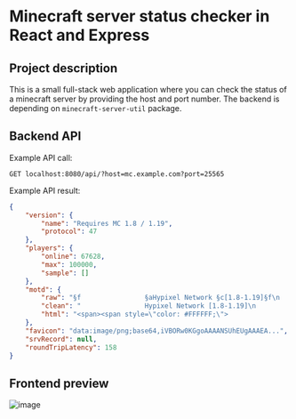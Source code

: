 # Minecraft server status checker in React and Express

## Project description

This is a small full-stack web application where you can check the status of a minecraft server by providing the host and port number. The backend is depending on `minecraft-server-util` package.

## Backend API

Example API call:

`GET localhost:8080/api/?host=mc.example.com?port=25565`

Example API result:

```json
{
    "version": {
        "name": "Requires MC 1.8 / 1.19",
        "protocol": 47
    },
    "players": {
        "online": 67628,
        "max": 100000,
        "sample": []
    },
    "motd": {
        "raw": "§f                §aHypixel Network §c[1.8-1.19]§f\n          §c§lHOLIDAY SALE §7| §b§lUP TO §f§l85% §b§lOFF!",
        "clean": "                Hypixel Network [1.8-1.19]\n          HOLIDAY SALE | UP TO 85% OFF!",
        "html": "<span><span style=\"color: #FFFFFF;\">                </span><span style=\"color: #55FF55;\">Hypixel Network </span><span style=\"color: #FF5555;\">[1.8-1.19]</span><span style=\"color: #FFFFFF;\">\n          </span><span style=\"color: #FF5555; font-weight: bold;\">HOLIDAY SALE </span><span style=\"color: #AAAAAA;\">| </span><span style=\"color: #55FFFF; font-weight: bold;\">UP TO </span><span style=\"color: #FFFFFF; font-weight: bold;\">85% </span><span style=\"color: #55FFFF; font-weight: bold;\">OFF!</span></span>"
    },
    "favicon": "data:image/png;base64,iVBORw0KGgoAAAANSUhEUgAAAEA...",
    "srvRecord": null,
    "roundTripLatency": 158
}
```

## Frontend preview

![image](https://user-images.githubusercontent.com/28065716/213934865-f1bd1d8a-d949-4cd5-9dd8-5ab443bd97ab.png)
